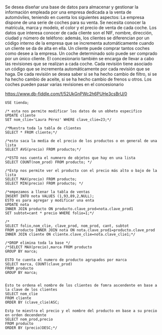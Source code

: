 Se desea diseñar una base de datos para almacenar y gestionar la información
empleada por una empresa dedicada a la venta de automóviles, teniendo en cuenta los
siguientes aspectos:
La empresa dispone de una serie de coches para su venta. Se necesita conocer la
matrícula, marca y modelo, el color y el precio de venta de cada coche.
Los datos que interesa conocer de cada cliente son el NIF, nombre, dirección, ciudad y
número de teléfono: además, los clientes se diferencian por un código interno de la
empresa que se incrementa automáticamente cuando un cliente se da de alta en ella. Un
cliente puede comprar tantos coches como desee a la empresa. Un coche determinado
solo puede ser comprado por un único cliente.
El concesionario también se encarga de llevar a cabo las revisiones que se realizan a
cada coche. Cada revisión tiene asociado un código que se incrementa automáticamente
por cada revisión que se haga. De cada revisión se desea saber si se ha hecho cambio de
filtro, si se ha hecho cambio de aceite, si se ha hecho cambio de frenos u otros. Los
coches pueden pasar varias revisiones en el concesionario

https://www.db-fiddle.com/f/52UkGnPWc2h6PUHe3csBrU/0

    USE tienda;

    /* esta nos permite modificar los datos de un obheto especifico
    UPDATE cliente
    SET nom_clie='Laura Pérez' WHERE clave_clie=23;*/

    /*Muestra toda la tabla de clientes
    SELECT * FROM cliente;*/

    /*esto saca la media de el precio de los productos o en general de una lista
    SELECT AVG(precio) FROM producto;*/

    /*ESTO nos cuenta el numnero de objetos que hay en una lista 
    SELECT COUNT(nom_prod) FROM producto; */

    /*Estp nos permite ver el producto con el precio más alto o bajo de la lista
    SELECT MAX(precio) FROM producto;
    SELECT MIN(precio) FROM producto; */

    /*empezamos a llenar la tabla de ventas
    INSERT INTO nota VALUES (1,93,89,2,NULL);
    ESTO es para agregar y modificar una enta
    UPDATE nota 
    INNER JOIN producto ON producto.clave_prod=nota.clave_prod1
    SET subtot=cant * precio WHERE folio=1;*/

    /*
    SELECT folio,nom_clie, clave_prod, nom_prod, cant, subtot
    FROM producto INNER JOIN nota ON nota.clave_prod1=producto.clave_prod 
    INNER JOIN cliente ON cliente.clave_clie=nota.clave_clie1;*/

    /*DROP elimina toda la base */
    /*SELECT MAX(precio),marca FROM producto
    GROUP BY marca;

    ESTO te cuenta el numero de producto agrupados por marca
    SELECT marca, COUNT(clave_prod) 
    FROM producto 
    GROUP BY marca;


    Esto te ordena el nombre de los clientes de fomra ascendente en base a la clave de los clientes 
    SELECT nom_clie 
    FROM cliente 
    ORDER BY (clave_clie)ASC;

    Estp te miestra el precio y el nombre del producto en base a su precio en orden decendente
    SELECT nom_prod,precio
    FROM producto
    ORDER BY (precio)DESC;*/
